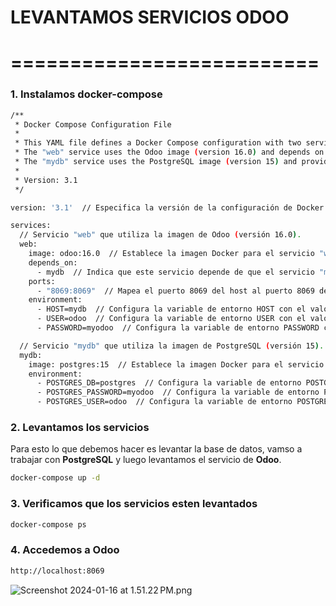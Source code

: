 # LEVANTAMOS SERVICIOS ODOO 
# ==========================
### 1. Instalamos docker-compose
```bash
/**
 * Docker Compose Configuration File
 *
 * This YAML file defines a Docker Compose configuration with two services: "web" and "mydb".
 * The "web" service uses the Odoo image (version 16.0) and depends on the "mydb" service.
 * The "mydb" service uses the PostgreSQL image (version 15) and provides the database for Odoo.
 *
 * Version: 3.1
 */

version: '3.1'  // Especifica la versión de la configuración de Docker Compose que se utilizará.

services:
  // Servicio "web" que utiliza la imagen de Odoo (versión 16.0).
  web:
    image: odoo:16.0  // Establece la imagen Docker para el servicio "web".
    depends_on:
      - mydb  // Indica que este servicio depende de que el servicio "mydb" esté disponible.
    ports:
      - "8069:8069"  // Mapea el puerto 8069 del host al puerto 8069 del contenedor.
    environment:
      - HOST=mydb  // Configura la variable de entorno HOST con el valor "mydb".
      - USER=odoo  // Configura la variable de entorno USER con el valor "odoo".
      - PASSWORD=myodoo  // Configura la variable de entorno PASSWORD con el valor "myodoo".

  // Servicio "mydb" que utiliza la imagen de PostgreSQL (versión 15).
  mydb:
    image: postgres:15  // Establece la imagen Docker para el servicio "mydb".
    environment:
      - POSTGRES_DB=postgres  // Configura la variable de entorno POSTGRES_DB con el valor "postgres".
      - POSTGRES_PASSWORD=myodoo  // Configura la variable de entorno POSTGRES_PASSWORD con el valor "myodoo".
      - POSTGRES_USER=odoo  // Configura la variable de entorno POSTGRES_USER con el valor "odoo".

```
### 2. Levantamos los servicios

Para esto lo que debemos hacer es levantar la base de datos, vamso a trabajar con **PostgreSQL** y luego levantamos el servicio de **Odoo**.

```bash
docker-compose up -d 
```
### 3. Verificamos que los servicios esten levantados

```bash
docker-compose ps
```
### 4. Accedemos a Odoo

```bash
http://localhost:8069
```

![Screenshot 2024-01-16 at 1.51.22 PM.png](..%2F..%2F..%2F..%2F..%2F..%2Fvar%2Ffolders%2F2h%2Fk4hf9p252fj60670t_4bmh1m0000gn%2FT%2FTemporaryItems%2FNSIRD_screencaptureui_uGfKX6%2FScreenshot%202024-01-16%20at%201.51.22%E2%80%AFPM.png)




